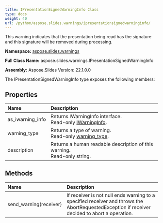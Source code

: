 ```yaml
---
title: IPresentationSignedWarningInfo Class
type: docs
weight: 40
url: /python/aspose.slides.warnings/ipresentationsignedwarninginfo/
---
```


This warning indicates that the presentation being read has the signature <br/>            and this signature will be removed during processing.

**Namespace:** [aspose.slides.warnings](/python/aspose.slides.warnings/)

**Full Class Name:** aspose.slides.warnings.IPresentationSignedWarningInfo

**Assembly:**  Aspose.Slides Version: 22.1.0.0

The IPresentationSignedWarningInfo type exposes the following members:
## **Properties**
|**Name**|**Description**|
| :- | :- |
|as_iwarning_info|Returns IWarningInfo interface.<br/>            Read-only [IWarningInfo](/python/aspose.slides.warnings/iwarninginfo/).|
|warning_type|Returns a type of warning.<br/>            Read-only [warning_type](/python/aspose.slides.warnings/iwarninginfo/).|
|description|Returns a human readable description of this warning.<br/>            Read-only string.|
## **Methods**
|**Name**|**Description**|
| :- | :- |
|send_warning(receiver)|If receiver is not null ends warning to a specified receiver and throws the <br/>            AbortRequestedException if receiver decided to abort a operation.|
